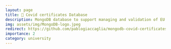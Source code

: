 ```yaml
---
layout: page
title: 📄 Covid certificates Database
description: MongoDB database to support managing and validation of EU Digital COVID - like certificates
img: assets/img/MongoDB-logo.jpeg
redirect: https://github.com/pablogiaccaglia/mongodb-covid-certificates
importance: 2
category: university
---
```

